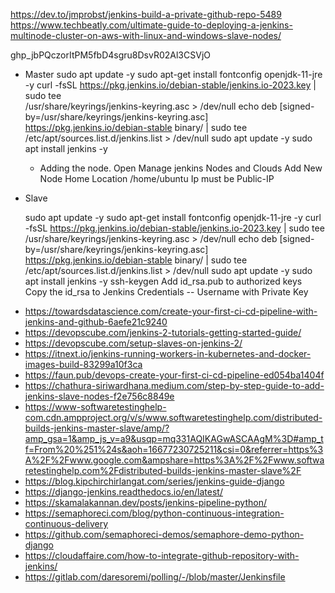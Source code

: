 https://dev.to/jmprobst/jenkins-build-a-private-github-repo-5489
https://www.techbeatly.com/ultimate-guide-to-deploying-a-jenkins-multinode-cluster-on-aws-with-linux-and-windows-slave-nodes/



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


* Master
    sudo apt update -y
    sudo apt-get install fontconfig openjdk-11-jre -y
    curl -fsSL https://pkg.jenkins.io/debian-stable/jenkins.io-2023.key | sudo tee \
    /usr/share/keyrings/jenkins-keyring.asc > /dev/null
    echo deb [signed-by=/usr/share/keyrings/jenkins-keyring.asc] \
    https://pkg.jenkins.io/debian-stable binary/ | sudo tee \
    /etc/apt/sources.list.d/jenkins.list > /dev/null
    sudo apt update -y
    sudo apt install jenkins -y
    
    + Adding the node.
        Open Manage jenkins
        Nodes and Clouds
        Add New Node
        Home Location /home/ubuntu
        Ip must be Public-IP
        


    



* Slave

    sudo apt update -y
    sudo apt-get install fontconfig openjdk-11-jre -y
    curl -fsSL https://pkg.jenkins.io/debian-stable/jenkins.io-2023.key | sudo tee \
    /usr/share/keyrings/jenkins-keyring.asc > /dev/null
    echo deb [signed-by=/usr/share/keyrings/jenkins-keyring.asc] \
    https://pkg.jenkins.io/debian-stable binary/ | sudo tee \
    /etc/apt/sources.list.d/jenkins.list > /dev/null
    sudo apt update -y
    sudo apt install jenkins -y
    ssh-keygen
    Add id_rsa.pub to authorized keys
    Copy the id_rsa to Jenkins Credentials -- Username with Private Key



- https://towardsdatascience.com/create-your-first-ci-cd-pipeline-with-jenkins-and-github-6aefe21c9240
- https://devopscube.com/jenkins-2-tutorials-getting-started-guide/
- https://devopscube.com/setup-slaves-on-jenkins-2/
- https://itnext.io/jenkins-running-workers-in-kubernetes-and-docker-images-build-83299a10f3ca
- https://faun.pub/devops-create-your-first-ci-cd-pipeline-ed054ba1404f
- https://chathura-siriwardhana.medium.com/step-by-step-guide-to-add-jenkins-slave-nodes-f2e756c8849e
- https://www-softwaretestinghelp-com.cdn.ampproject.org/v/s/www.softwaretestinghelp.com/distributed-builds-jenkins-master-slave/amp/?amp_gsa=1&amp_js_v=a9&usqp=mq331AQIKAGwASCAAgM%3D#amp_tf=From%20%251%24s&aoh=16677230725211&csi=0&referrer=https%3A%2F%2Fwww.google.com&ampshare=https%3A%2F%2Fwww.softwaretestinghelp.com%2Fdistributed-builds-jenkins-master-slave%2F
- https://blog.kipchirchirlangat.com/series/jenkins-guide-django
- https://django-jenkins.readthedocs.io/en/latest/
- https://skamalakannan.dev/posts/jenkins-pipeline-python/
- https://semaphoreci.com/blog/python-continuous-integration-continuous-delivery
- https://github.com/semaphoreci-demos/semaphore-demo-python-django
- https://cloudaffaire.com/how-to-integrate-github-repository-with-jenkins/
- https://gitlab.com/daresoremi/polling/-/blob/master/Jenkinsfile

